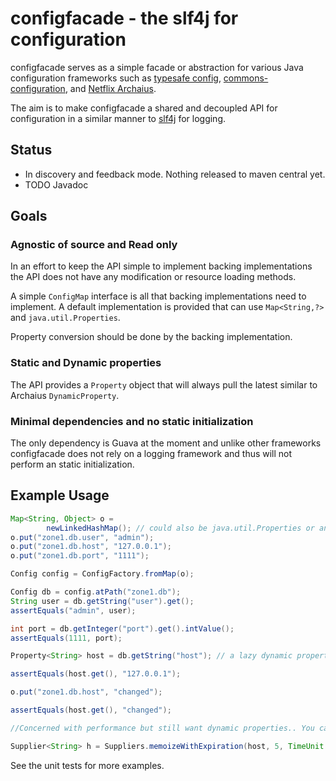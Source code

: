 # configfacade - the slf4j for configuration
 configfacade serves as a simple facade or abstraction for various Java configuration frameworks such as
 [typesafe config](https://github.com/typesafehub/config),
 [commons-configuration](https://commons.apache.org/proper/commons-configuration/), and
 [Netflix Archaius](https://github.com/Netflix/archaius).

The aim is to make configfacade a shared and decoupled API for configuration
in a similar manner to [slf4j](http://www.slf4j.org/) for logging.

## Status

 * In discovery and feedback mode. Nothing released to maven central yet.
 * TODO Javadoc

## Goals

### Agnostic of source and Read only

In an effort to keep the API simple to implement backing implementations the API does not have any
modification or resource loading methods.

A simple `ConfigMap` interface is all that backing implementations need to implement.
A default implementation is provided that can use `Map<String,?>` and `java.util.Properties`.

Property conversion should be done by the backing implementation.

### Static and Dynamic properties

The API provides a `Property` object that will always pull the latest similar to Archaius `DynamicProperty`.

### Minimal dependencies and no static initialization

The only dependency is Guava at the moment and unlike other frameworks configfacade
does not rely on a logging framework and thus will not perform an static initialization.

## Example Usage

```java
Map<String, Object> o =
        newLinkedHashMap(); // could also be java.util.Properties or an immutablemap
o.put("zone1.db.user", "admin");
o.put("zone1.db.host", "127.0.0.1");
o.put("zone1.db.port", "1111");

Config config = ConfigFactory.fromMap(o);

Config db = config.atPath("zone1.db");
String user = db.getString("user").get();
assertEquals("admin", user);

int port = db.getInteger("port").get().intValue();
assertEquals(1111, port);

Property<String> host = db.getString("host"); // a lazy dynamic property

assertEquals(host.get(), "127.0.0.1");

o.put("zone1.db.host", "changed");

assertEquals(host.get(), "changed");

//Concerned with performance but still want dynamic properties.. You can cache the Property using Guava

Supplier<String> h = Suppliers.memoizeWithExpiration(host, 5, TimeUnit.SECONDS);
```

See the unit tests for more examples.
